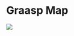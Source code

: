 # Graasp Map

<a href="https://gitlocalize.com/repo/9355?utm_source=badge"> <img src="https://gitlocalize.com/repo/9355/whole_project/badge.svg" /> </a>
